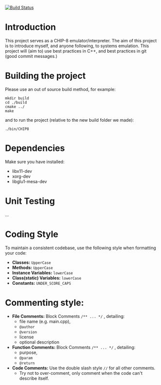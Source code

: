 [![Build Status](https://travis-ci.org/KiloMikeCodesStuff/CHIP8.svg?branch=master)](https://travis-ci.org/KiloMikeCodesStuff/CHIP8)


# Introduction
This project serves as a CHIP-8 emulator/interpreter.
The aim of this project is to introduce myself, and anyone following, to systems emulation.
This project will (aim to) use best practices in C++, and best practices in git (good commit messages.)

# Building the project
Please use an out of source build method, for example:
```
mkdir build
cd ./build
cmake ../
make
```

and to run the project (relative to the new build folder we made):
```
./bin/CHIP8
```

# Dependencies
Make sure you have installed:
* libx11-dev
* xorg-dev
* libglu1-mesa-dev

# Unit Testing
...



# Coding Style

To maintain a consistent codebase, use the following style when formatting your code:

* __Classes:__ `UpperCase`
* __Methods:__ `UpperCase`
* __Instance Variables:__ `lowerCase`
* __Class(static) Variables:__ `lowerCase`
* __Constants:__ `UNDER_SCORE_CAPS`

# Commenting style:
* __File Comments:__  Block Comments `/** ... */` , detailing:
    * file name (e.g. main.cpp),
    * `@author` 
    * `@version`
    * license
    * optional description
* __Function Comments:__ Block Comments `/** ... */` , detailing:
    * purpose, 
    * `@param`
    * `@return`
* __Code Comments:__ Use the double slash style `//` for all other comments. 
    * Try not to over-comment, only comment when the code can't describe itself.
